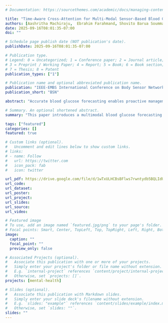 ```yaml
---
# Documentation: https://sourcethemes.com/academic/docs/managing-content/

title: "Time-Aware Cross-Attention for Multi-Modal Sensor-Based Blood Glucose Forecasting"
authors: [Aashritha Machiraju,  Ebrahim Farahmand, Shovito Barua Soumma, Asiful Arefeen, Carol Johnston, Hassan Ghasemzadeh]
date: 2025-09-16T08:01:35-07:00
doi: ""

# Schedule page publish date (NOT publication's date).
publishDate: 2025-09-16T08:01:35-07:00

# Publication type.
# Legend: 0 = Uncategorized; 1 = Conference paper; 2 = Journal article;
# 3 = Preprint / Working Paper; 4 = Report; 5 = Book; 6 = Book section;
# 7 = Thesis; 8 = Patent
publication_types: ["1"]

# Publication name and optional abbreviated publication name.
publication: "IEEE-EMBS International Conference on Body Sensor Networks"
publication_short: "BSN"

abstract: "Accurate blood glucose forecasting enables proactive management of metabolic health, particularly when leveraging data from wearable sensors that capture data about physiological and behavioral health. However, existing models struggle with integrating multimodal time-series data with inconsistent sampling rates. This paper proposes a novel forecasting framework that incorporates a time-aware cross-attention mechanism with an LSTM architecture to predict blood glucose levels using continuous glucose monitoring (CGM) data alongside physiological and behavioral signals, such as heart rate (HR), electrodermal activity, accelerometry, and dietary intake. The proposed method dynamically encodes temporal features without the need for preprocessing and employs gated multi-head cross-attention layers to fuse sensor modalities effectively. We evaluate our approach on a newly constructed dataset involving 12 participants. Our method outperforms the baseline and state-of-the-art GlySim models across multiple prediction horizons ranging from 5 minutes to 90 minutes, achieving up to 17.8% improvement in Root Mean Squared Error (RMSE) values."

# Summary. An optional shortened abstract.
summary: "This paper introduces a multimodal blood glucose forecasting framework that combines time-aware cross-attention with an LSTM to predict glucose levels from CG) data and complementary wearable signals (heart rate, EDA, accelerometry, and diet)."

tags: ["featured"]
categories: []
featured: true

# Custom links (optional).
#   Uncomment and edit lines below to show custom links.
# links:
# - name: Follow
#   url: https://twitter.com
#   icon_pack: fab
#   icon: twitter

url_pdf: https://drive.google.com/file/d/1wTxULHCBsBFlws7rwntydb5BQLIdUWpE/view?usp=sharing
url_code:
url_dataset:
url_poster:
url_project:
url_slides:
url_source:
url_video:

# Featured image
# To use, add an image named `featured.jpg/png` to your page's folder.
# Focal points: Smart, Center, TopLeft, Top, TopRight, Left, Right, BottomLeft, Bottom, BottomRight.
image:
  caption: ""
  focal_point: ""
  preview_only: false

# Associated Projects (optional).
#   Associate this publication with one or more of your projects.
#   Simply enter your project's folder or file name without extension.
#   E.g. `internal-project` references `content/project/internal-project/index.md`.
#   Otherwise, set `projects: []`.
projects: [mental-health]

# Slides (optional).
#   Associate this publication with Markdown slides.
#   Simply enter your slide deck's filename without extension.
#   E.g. `slides: "example"` references `content/slides/example/index.md`.
#   Otherwise, set `slides: ""`.
slides: ""
---
```

